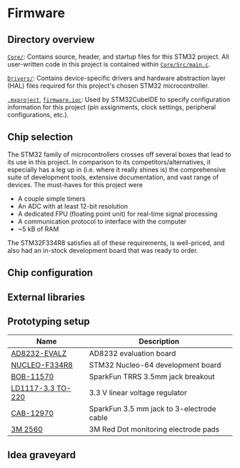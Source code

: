 # Firmware
## Directory overview
[`Core/`](Core/): Contains source, header, and startup files for this STM32 project. All user-written code in this project is contained within [`Core/Src/main.c`](Core/Src/main.c).

[`Drivers/`](Drivers/): Contains device-specific drivers and hardware abstraction layer (HAL) files required for this project's chosen STM32 microcontroller.

[`.mxproject`](.mxproject), [`firmware.ioc`](firmware.ioc): Used by STM32CubeIDE to specify configuration information for this project (pin assignments, clock settings, peripheral configurations, etc.).

## Chip selection

The STM32 family of microcontrollers crosses off several boxes that lead to its use in this project. In comparison to its competitors/alternatives, it especially has a leg up in (i.e. where it really shines is) the comprehensive suite of development tools, extensive documentation, and vast range of devices. The must-haves for this project were

- A couple simple timers
- An ADC with at least 12-bit resolution
- A dedicated FPU (floating point unit) for real-time signal processing
- A communication protocol to interface with the computer
- ~5 kB of RAM

The STM32F334R8 satisfies all of these requirements, is well-priced, and also had an in-stock development board that was ready to order.

## Chip configuration


## External libraries

## Prototyping setup

<div align="center">

| Name | Description |
|---|---|
| [AD8232-EVALZ](https://www.analog.com/en/design-center/evaluation-hardware-and-software/evaluation-boards-kits/eval-ad8232.html) | AD8232 evaluation board |
| [NUCLEO-F334R8](https://www.st.com/en/evaluation-tools/nucleo-f334r8.html) | STM32 Nucleo-64 development board |
| [BOB-11570](https://www.sparkfun.com/products/11570) | SparkFun TRRS 3.5mm jack breakout |
| [LD1117-3.3 TO-220](https://www.st.com/resource/en/datasheet/ld1117.pdf) | 3.3 V linear voltage regulator |
| [CAB-12970](https://www.sparkfun.com/products/12970) | SparkFun 3.5 mm jack to 3-electrode cable |
| [3M 2560](https://www.3m.com/3M/en_US/medical-us/red-dot-ecg-electrodes/) | 3M Red Dot monitoring electrode pads |

</div>

## Idea graveyard

